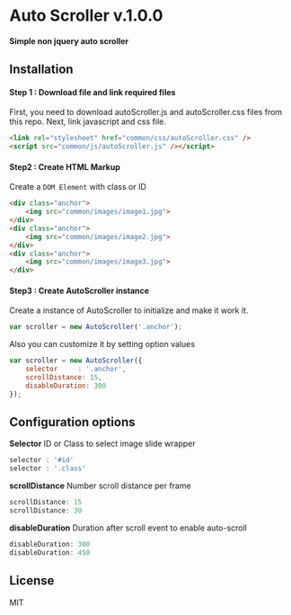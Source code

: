 # Auto Scroller v.1.0.0
#### Simple non jquery auto scroller


## Installation
#### Step 1 : Download file and link required files
First, you need to download autoScroller.js and autoScroller.css files from this repo.
Next, link javascript and css file.
```HTML
<link rel="stylesheet" href="common/css/autoScroller.css" />
<script src="common/js/autoScroller.js" /></script>
```
#### Step2 : Create HTML Markup
Create a `DOM Element` with class or ID 
```HTML
<div class="anchor">
    <img src="common/images/image1.jpg">
</div>
<div class="anchor">
    <img src="common/images/image2.jpg">
</div>
<div class="anchor">
    <img src="common/images/image3.jpg">
</div>
```
#### Step3 : Create AutoScroller instance
Create a instance of AutoScroller to initialize and make it work it.
```js
var scroller = new AutoScroller('.anchor');
```
Also you can customize it by setting option values
```js
var scroller = new AutoScroller({
    selector     : '.anchor',
    scrollDistance: 15,
    disableDuration: 300
});
```

## Configuration options
**Selector**  ID or Class to select image slide wrapper
```js
selector : '#id'
selector : '.class'
```

**scrollDistance** Number scroll distance per frame
```js
scrollDistance: 15
scrollDistance: 30
```

**disableDuration** Duration after scroll event to enable auto-scroll
```js
disableDuration: 300
disableDuration: 450
```

## License
MIT
